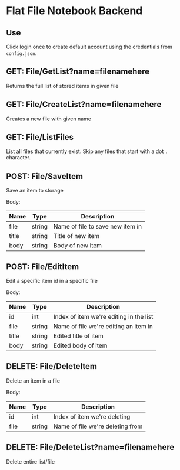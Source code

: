 # Flat File Notebook Backend

## Use

Click login once to create default account using the credentials from `config.json`.

## GET: File/GetList?name=filenamehere

Returns the full list of stored items in given file

## GET: File/CreateList?name=filenamehere

Creates a new file with given name

## GET: File/ListFiles

List all files that currently exist.
Skip any files that start with a dot `.` character.

## POST: File/SaveItem

Save an item to storage

Body:

| Name  | Type   | Description                      |
| ----- | ------ | -------------------------------- |
| file  | string | Name of file to save new item in |
| title | string | Title of new item                |
| body  | string | Body of new item                 |

## POST: File/EditItem

Edit a specific item id in a specific file

Body:

| Name  | Type   | Description                             |
| ----- | ------ | --------------------------------------- |
| id    | int    | Index of item we're editing in the list |
| file  | string | Name of file we're editing an item in   |
| title | string | Edited title of item                    |
| body  | string | Edited body of item                     |

## DELETE: File/DeleteItem

Delete an item in a file

Body:

| Name | Type   | Description                      |
| ---- | ------ | -------------------------------- |
| id   | int    | Index of item we're deleting     |
| file | string | Name of file we're deleting from |

## DELETE: File/DeleteList?name=filenamehere

Delete entire list/file
